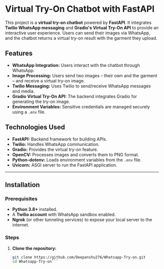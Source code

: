 # Virtual Try-On Chatbot with FastAPI

This project is a **virtual try-on chatbot** powered by **FastAPI**. It integrates **Twilio WhatsApp messaging** and **Gradio's Virtual Try-On API** to provide an interactive user experience. Users can send their images via WhatsApp, and the chatbot returns a virtual try-on result with the garment they upload.

## Features
- **WhatsApp Integration:** Users interact with the chatbot through WhatsApp.
- **Image Processing:** Users send two images – their own and the garment – and receive a virtual try-on image.
- **Twilio Messaging:** Uses Twilio to send/receive WhatsApp messages and media.
- **Gradio Virtual Try-On API:** The backend integrates Gradio for generating the try-on image.
- **Environment Variables:** Sensitive credentials are managed securely using a `.env` file.

## Technologies Used
- **FastAPI:** Backend framework for building APIs.
- **Twilio:** Handles WhatsApp communication.
- **Gradio:** Provides the virtual try-on feature.
- **OpenCV:** Processes images and converts them to PNG format.
- **Python-dotenv:** Loads environment variables from the `.env` file.
- **Uvicorn:** ASGI server to run the FastAPI application.

---

## Installation

### Prerequisites
- **Python 3.8+** installed.
- A **Twilio account** with WhatsApp sandbox enabled.
- **Ngrok** (or other tunneling services) to expose your local server to the internet.

### Steps
1. **Clone the repository:**
   ```bash
   git clone https://github.com/Deepanshu276/Whatsapp-Try-on.git
   cd Whatsapp-Try-on```

